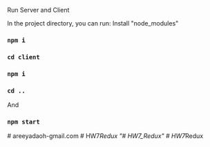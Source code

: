 Run Server and Client

In the project directory, you can run:
Install "node_modules"
### `npm i`
### `cd client`
### `npm i`
### `cd ..`

And

### `npm start`
#   a r e e y a d a o h - g m a i l . c o m  
 #   H W 7 _ R e d u x  
 "# HW7_Redux" 
#   H W 7 _ R e d u x  
 